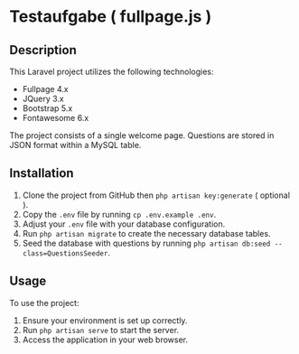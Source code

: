 # Testaufgabe ( fullpage.js )

## Description

This Laravel project utilizes the following technologies:

-   Fullpage 4.x
-   JQuery 3.x
-   Bootstrap 5.x
-   Fontawesome 6.x

The project consists of a single welcome page. Questions are stored in JSON format within a MySQL table.

## Installation

1. Clone the project from GitHub then `php artisan key:generate` ( optional ).
2. Copy the `.env` file by running `cp .env.example .env`.
3. Adjust your `.env` file with your database configuration.
4. Run `php artisan migrate` to create the necessary database tables.
5. Seed the database with questions by running `php artisan db:seed --class=QuestionsSeeder`.

## Usage

To use the project:

1. Ensure your environment is set up correctly.
2. Run `php artisan serve` to start the server.
3. Access the application in your web browser.

